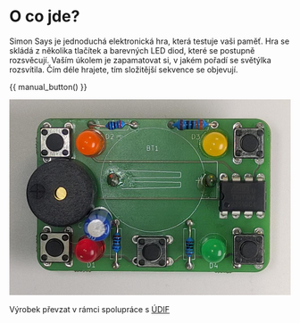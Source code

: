 # O co jde?

Simon Says je jednoduchá elektronická hra, která testuje vaši paměť. Hra se skládá z několika tlačítek a barevných LED diod, které se postupně rozsvěcují. Vaším úkolem je zapamatovat si, v jakém pořadí se světýlka rozsvítila. Čím déle hrajete, tím složitější sekvence se objevují.

{{ manual_button() }}

![Simon Says](assets/SimonSays.jpg)<br>

Výrobek převzat v rámci spolupráce s [ÚDIF](https://www.udif.cz)
